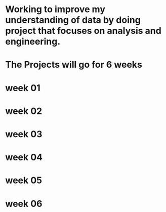 # Working to improve my understanding of data by doing project that focuses on analysis and engineering. 

# The Projects will go for 6 weeks

# week 01

# week 02

# week 03

# week 04

# week 05

# week 06